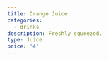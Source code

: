```yaml
---
title: Orange Juice
categories:
  - drinks
description: Freshly squeezed.
type: Juice
price: '4'
---
```



